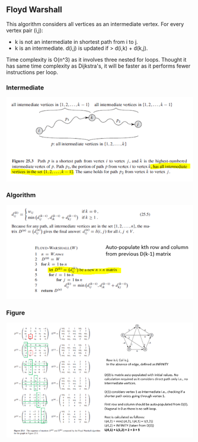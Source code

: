 ## Floyd Warshall

This algorithm considers all vertices as an intermediate vertex. For every vertex pair (i,j):

- k is not an intermediate in shortest path from i to j.
- k is an intermediate. d(i,j) is updated if > d(i,k) + d(k,j).

Time complexity is O(n^3) as it involves three nested for loops. Thought it has same time complexity as Dijkstra's, it will be faster as it performs fewer instructions per loop.

### Intermediate

<img src="../../../../assets/shortest-paths-floyd-intermediate.PNG">

### Algorithm

<img src="../../../../assets/shortest-paths-floyd-algo.PNG">

### Figure

<img src="../../../../assets/shortest-paths-floyd-matrix.PNG">
